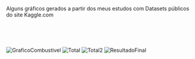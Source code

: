 Alguns gráficos gerados a partir dos meus estudos com Datasets públicos do site Kaggle.com

<br>
<br>
<br>

![GraficoCombustivel](https://github.com/Joao2-4/ProjectsJupyter/assets/143021352/10c65149-cc45-4307-af5a-bff7f5d33507)
![Total](https://github.com/Joao2-4/ProjectsJupyter/assets/143021352/a51b87e7-028f-4c32-aac3-7741980b3da6)
![Total2](https://github.com/Joao2-4/ProjectsJupyter/assets/143021352/b415bf9e-773f-4092-8c17-0e81ee65e871)
![ResultadoFinal](https://github.com/Joao2-4/ProjectsJupyter/assets/143021352/4f8c5e96-0e57-4727-ae91-6cc786de4c79)
